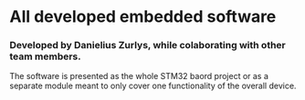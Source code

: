 # All developed embedded software<br>
### Developed by Danielius Zurlys, while colaborating with other team members.<br>
The software is presented as the whole STM32 baord project or as a separate module meant to only cover one functionality of the overall device.




